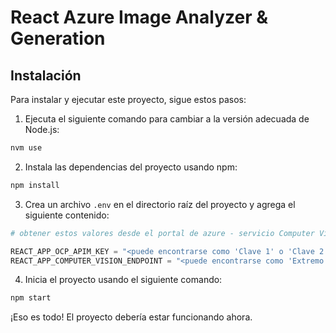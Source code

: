 # React Azure Image Analyzer & Generation

## Instalación

Para instalar y ejecutar este proyecto, sigue estos pasos:

1. Ejecuta el siguiente comando para cambiar a la versión adecuada de Node.js:
  ```bash
  nvm use
  ```

2. Instala las dependencias del proyecto usando npm:
  ```bash
  npm install
  ```

3. Crea un archivo `.env` en el directorio raíz del proyecto y agrega el siguiente contenido:
  ```py
  # obtener estos valores desde el portal de azure - servicio Computer Vision (tier gratuito)

  REACT_APP_OCP_APIM_KEY = "<puede encontrarse como 'Clave 1' o 'Clave 2'>"
  REACT_APP_COMPUTER_VISION_ENDPOINT = "<puede encontrarse como 'Extremo'>"
  ```

4. Inicia el proyecto usando el siguiente comando:
  ```bash
  npm start
  ```

¡Eso es todo! El proyecto debería estar funcionando ahora.

